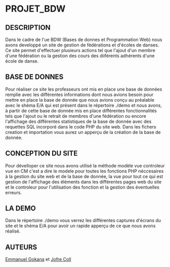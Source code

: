 

# PROJET_BDW 


## DESCRIPTION 

Dans le cadre de l'ue BDW (Bases de donnes et Programmation Web) nous avons developpé un site de 
gestion de fédérations et d'écoles de danses. Ce site permet d'effectuer plusieurs actions tel que l'ajout d'un 
membre d'une fédération ou la gestion des cours des diiférents adhérents d'une école de danse.

## BASE DE DONNES 

Pour réaliser ce site les professeurs ont mis en place une base de données remplie avec les différentes
informations dont nous avions besoin pour mettre en place la base de donnée que nous avions conçu
au préalable avec le shéma E/A qui est présent dans le répertoire ./demo et nous avons, à partir 
de cette base de donnée mis en place différentes fonctionnalités tels que l'ajout ou le retrait 
de membres d'une fédération ou encore l'affichage des différentes statistiques de la base de donnée 
avec des requettes SQL incorporé dans le code PHP du site web. Dans les fichers creation et importation 
vous aurez un apperçu de la création de la base de donnée.

## CONCEPTION DU SITE 

Pour dévelloper ce site nous avons utilisé la méthode modèle vue controleur
vue en CM c'est a dire le modele pour toutes les fonctions PHP néccesaires à
la gestion du site web et de la base de donnée, la vue pour tout ce qui est 
gestion de l'affichage des éléments dans les différentes pages web du site et
le controleur pour l'utilisation des fonction et la gestion des éventuelles erreurs.

## LA DEMO 
Dans le répertoire ./demo vous verrez les différentes captures d'écrans du site
et le shéma E/A pour avoir un rapide apperçu de ce que nous avons réalisé.

## AUTEURS 
[Emmanuel Gokana](https://github.com/emmanuelgkn) et [Jofre Coll](https://github.com/Jofrix98)
